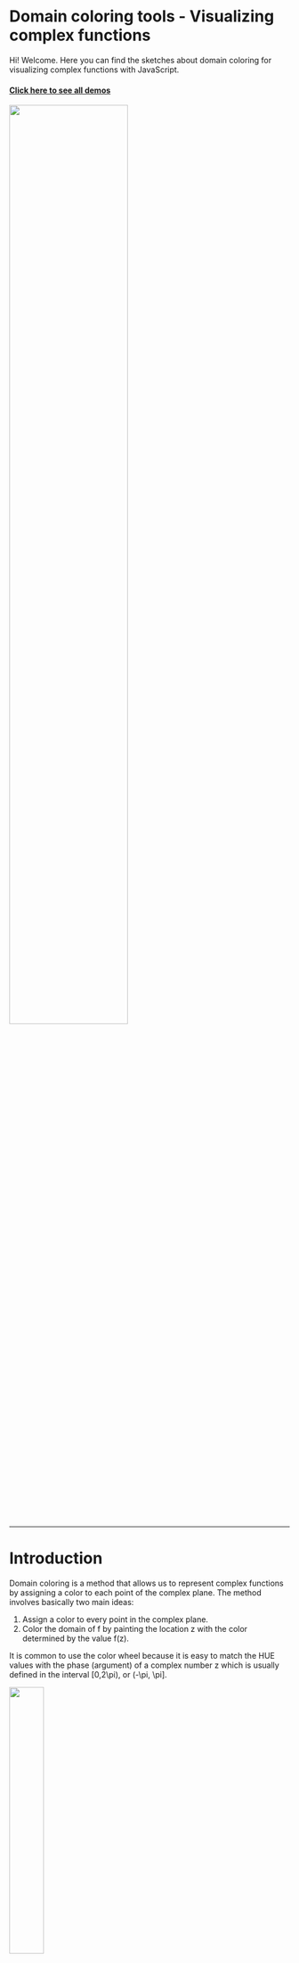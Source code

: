 # Domain coloring tools - Visualizing complex functions

Hi! Welcome. Here you can find the sketches about domain coloring for visualizing complex functions with JavaScript.

#### [Click here to see all demos](https://jcponce.github.io/domain-coloring/)

<img src="https://github.com/jcponce/complex/blob/gh-pages/dctools/img/plotfz.png" width="65%">

---

# Introduction
            
Domain coloring is a method that allows us to represent complex functions by assigning a color
to each point of the complex plane. The method involves basically two main ideas:

1. Assign a color to every point in the complex plane.
2. Color the domain of f by painting the location z with the color determined by the value f(z).

It is common to use the color wheel because it is easy to match the HUE values with the phase (argument) of a complex number z which is usually defined in the interval [0,2\pi), or (-\pi, \pi].

<img src="https://raw.githubusercontent.com/jcponce/jcponce.github.io/master/domain-coloring/img/wheel.svg" width="35%">

To implement this method in the computer consider a rectangular region of pixels on
the screen. This will be a discretized domain D_h for the function f. Every pixel i is
identified with a complex number z_i where f is evaluated. Then calculate
the phase of the value f(z) and its corresponding color. Finally assign the resulting
color to that pixel. This procedure is shown in the animation below.

![Color Wheel](https://raw.githubusercontent.com/jcponce/jcponce.github.io/master/domain-coloring/img/diagram.gif)

---

# How does it work?

In this project I used [p5.js](https://p5js.org/). All the tools work mainly using

1. A class [domainColoring](https://github.com/jcponce/complex/blob/gh-pages/dctools/dev/domainColoring.js) to 
plot the complex functions with different options.
2. A [Complex parser](https://github.com/jcponce/complex/blob/gh-pages/dctools/dev/Complex.js).

**Note:** jQuery is also used for getting the shareable link with the expression.

## Basic set up

To set it up in p5.js you must include the class and the complex parser in your index file:

    <script src="Complex.min.js"></script>
    <script src="domainColoring.min.js"></script>
    <script src="sketch.js"></script>
    
In the sketch define within the setup function the class **domanColoring(func, size)** using two parameters:
- func: a complex function (as a string) e.g. 'z^2',
- size: a real number > 0 e.g. 3.

Thus we have

    let domC; 
    let fn = 'z^2'; // Change this function
    let s = 3; // Change this size
    function setup() {
      // It looks better when the canvas is a square, min 400x400, 
      // but you can use a rectangle as well :)
      createCanvas(500, 500);
      pixelDensity(1);
  
      // Domain coloring setting
      domC = new domainColoring(fn, s); 
    }
        
Now we just need to plot it using one of the options defined within our class. For example, let's use **plotHSV()**:

    function draw() {
      domC.plotHSV('Modulus');
    }

### Result

<img src="https://github.com/jcponce/complex/blob/gh-pages/dctools/img/demo-basic.png" width="40%">

Check the live demo [HERE](https://editor.p5js.org/jcponce/sketches/sfoT8EUys)

## Plotting options: Color schemes

### HSV
- plotHSV(str)
  - Parameters -  String: 'Phase', 'Modulus', 'Phase/Modulus', 'None' (Optional)

### HSV discrete
- plotHSVDisc(str)
  - Parameters - String: 'Phase', 'Modulus', 'Phase/Modulus', 'None' (Optional)
  
### HSV modulus, real and imaginary components
- plotHSVReIm(str)
  - Parameters - String: 'Real', 'Imaginary', 'Re/Im', 'Modulus', 'All', 'None' (Optional)
  
### HSV Gradient
- plotHSVG()

### HSL
- plotHSL(str)
  - Parameters - String: 'Phase', 'Modulus', 'Phase/Modulus', 'Standard', 'None'(Optional)

### HSLuv
- plotHSLuv(str, minHue, maxHue)
  - Parameters - String: 'Phase', 'Modulus', 'Phase/Modulus', 'None' (Optional)
  - minHue - Number [0, 1] (Optional)
  - maxHue - Number [0, 1] (Optional)
  
**Note:** This option requires the library [HSLuv](https://github.com/jcponce/complex/blob/gh-pages/dctools/libraries/hsluvmin.js)
so you are going to need to include it in your index file as well:

    <script src="hsluvmin.js"></script>

### RGB
- plotRGB(str)
  - Parameters - String: 'Phase', 'Modulus', 'Phase/Modulus', 'None' (Optional)

### Black & white
- plotBW(str),
   - Parameters - String:'Phase', 'Modulus', 'Phase/Modulus', 'Real', 'Imaginary', 'Re/Im' (Optional)
   
---

# Complex function parser

This library was inspired by [David Bau's work](http://davidbau.com/). It defines the basic arithmetic 
of complex numbers and contains a wide range of complex functions.

### Examples

* z+1/z
* (z-1)/((2-i)z+1)

## Available functions

### Trigonometric functions 

- sin, cos, tan, csc, sec, cot, arcsin, arccos, arctan, arccsc, arcsec, arccot
  * E.g. sin(z)

### Hyperbolic trigonometric functions 
- sinh, cosh, tanh, csch, sech, coth, arcsinh, arccosh, arctanh, arccsch, arcsech, arccoth
  * E.g. sinh(z)

### The conjugate
- conj
  * E.g. conj(z)

### The modulus
- ||
  E.g. |z|

### Complex power
- ^, exp
  * E.g. z^2, exp(z), e^z

### Complex logarithm
- log
  * log(z)

### Real and Imaginary components 
- re, im
  * E.g. re(z), im(z)

### [Jacobi Elliptic](https://en.wikipedia.org/wiki/Jacobi_elliptic_functions) 
- sn( expr, parameter [0,1]), cn( expr, parameter [0,1]), dn( expr, parameter [0,1])
  * E.g. sn(z, 0.3)

### [Gamma function](https://en.wikipedia.org/wiki/Gamma_function)
- gamma( expr )
  * E.g. sn(z, 0.3)

### [Finite Blaschke product](https://en.wikipedia.org/wiki/Blaschke_product)
- blaschke( expr, positive integer )
  * E.g. blaschke(z, 20)

### [Binet's Formula](https://mathworld.wolfram.com/BinetsFibonacciNumberFormula.html)
- binet( expr )
  * E.g. binet(z)

### Sum series function
- sum( expr, positive integer)
  * E.g. sum((-1)^n*z^(2n)/(2n)!, 7)

### Multiplicative function
- prod( expr, positive integer)
  * E.g. prod(e^((z+(e^(2*pi*i/5))^n )/(z-(e^(2*pi*i/5))^n)), 5)

### Iterated function
- iter( expr, variable positive integer)
  * E.g. iter(z+z'^2,z,15)

---

# About the HSV (or HSB) color scheme

The method I used for the HSV (or HSB) color scheme is based on [Elias Wegert](http://www.visual.wegert.com/)'s 
work from his book [Visual Complex Functions.](http://www.springer.com/de/book/9783034801799) He basically 
employs phase portraits with contour lines of phase and modulus, *enhanced phase portraits*, for the study 
of the theory of complex functions. I also added extra color schemes to explore different ways to visualize 
complex functions. In particular, I used some of the equations discussed in the *MATHEMATICA &amp; Wolfram Language* 
section from the *Stack Exchange* site:

[How can I generate this “domain coloring” plot?](https://mathematica.stackexchange.com/questions/7275/how-can-i-generate-this-domain-coloring-plot)

### Other amazing projects

I have been inspired for so many people sharing their work on this topic. The following are 
similar projects, or online plotters, using other programming languages: 

* [Complex Color Map](https://github.com/endolith/complex_colormap) (Python)
* [C-plot](https://github.com/nschloe/cplot) (Python by Nico Schlömer)
* [Domain Coloring](https://github.com/fogleman/domaincoloring) (by Michael Fogleman)
* [The Complex Grapher](https://talbrenev.com/complexgrapher/) (JavaScript)
* [Complex Function Grapher](http://jutanium.github.io/ComplexNumberGrapher/) (Math.js by Dan Jutan)
* [Conformal Map Viewer](http://davidbau.com/archives/2013/02/10/conformal_map_viewer.html) (JavaScript by David Bau)
* [Exploring complex functions](https://cindyjs.org/gallery/cindygl/ComplexExplorer/index.html) (Cindy.JS)
* [Complex Function Explorer](https://au.mathworks.com/matlabcentral/fileexchange/45464-complex-function-explorer) (MATLAB)
* [Complex function plotter](https://people.ucsc.edu/~wbolden/complex/) (Shader by Will Bolden)
* [Complex function plotter](https://samuelj.li/complex-function-plotter/) (Shader by Samuel J. Li)

Visit the site [Domain coloring](https://jcponce.github.io/domain-coloring) to play with the 
different tools I made or if you prefer you can visit the [Domain Coloring Gallery](https://jcponce.github.io/domain-coloring/dcgallery.html).

I also recommend you the following galleries:

* [Phase Plot Gallery](http://www.mathe.tu-freiberg.de/~wegert/PhasePlot/images.html)
* [Gallery of Complex Functions](https://vqm.uni-graz.at/pages/complex/index.html)

---

# Updates

July 2018: **Version 1.** First time online.

Feb-2019: Added Complex arithmetic and functions library.

May-2019: Added more color schemes.

Sep-2019: I was able to work out how to add a parser for complex functions thanks to [David Bau's work](http://davidbau.com/). Now you can easily input a function such as 'f(z)=z^2+cos(z)'. Version 1.5.

Nov-2019: **Version 2.** Added a new input box to enter the functions. It looks better 😃. I also added a new color scheme and the Finite Blaschke product with randomly distributed points.

May-2020: I added sliders to define three parameters. t:[0,1], s:[0,2pi] defining the complex number u:=exp(i*s), and n:[0,30] an integer.

Jul-2020: Fixed issue with power function and added Binet's formula. I also added an alert message in case there is something wrong in the input 😃.

Aug-2020: **Version 3.** Refactored code and defined class to plot all color schemes. New design of interface. New shareable link. New interaction mode with mouse.

---

# LICENSE  
This code is under a [Creative Commons Attribution, Non-Commercial, Share-Alike license](https://creativecommons.org/licenses/by-nc-sa/4.0/).
